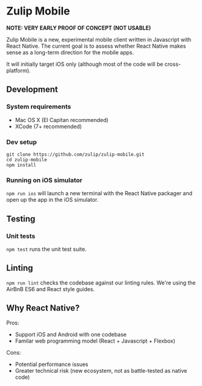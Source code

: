 # Zulip Mobile
**NOTE: VERY EARLY PROOF OF CONCEPT (NOT USABLE)**

Zulip Mobile is a new, experimental mobile client written in Javascript with React Native. The current goal is to assess whether React Native makes sense as a long-term direction for the mobile apps.

It will initially target iOS only (although most of the code will be cross-platform).

## Development

### System requirements
* Mac OS X (El Capitan recommended)
* XCode (7+ recommended)

### Dev setup
```
git clone https://github.com/zulip/zulip-mobile.git
cd zulip-mobile
npm install
```

### Running on iOS simulator
`npm run ios` will launch a new terminal with the React Native packager and open up the app in the iOS simulator.

## Testing

### Unit tests
`npm test` runs the unit test suite.

## Linting
`npm run lint` checks the codebase against our linting rules. We're using the AirBnB ES6 and React style guides.

## Why React Native?
Pros:
* Support iOS and Android with one codebase
* Familar web programming model (React + Javascript + Flexbox)

Cons:
* Potential performance issues
* Greater technical risk (new ecosystem, not as battle-tested as native code)
